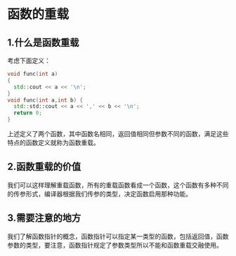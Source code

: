 # 函数的重载
## 1.什么是函数重载
考虑下面定义：<br>
```cpp
void func(int a)
{
  std::cout << a << '\n';
}
void func(int a,int b) {
  std::std::cout << a << ',' << b << '\n';
  return 0;
}
```
上述定义了两个函数，其中函数名相同，返回值相同但参数不同的函数，满足这些特点的函数定义就称为函数重载。<br>

## 2.函数重载的价值
我们可以这样理解重载函数，所有的重载函数看成一个函数，这个函数有多种不同的传参形式，编译器根据我们传参的类型，决定函数启用那种功能。<br>

## 3.需要注意的地方
我们了解函数指针的概念，函数指针可以指定某一类型的函数，包括返回值，函数参数的类型，要注意，函数指针规定了参数类型所以不能和函数重载交融使用。<br>
